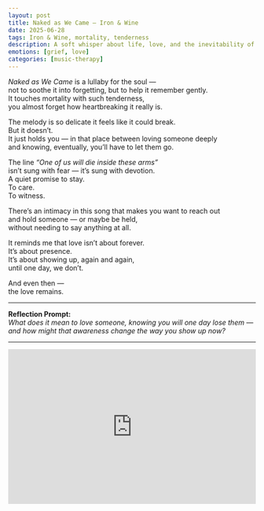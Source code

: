 ```yaml
---
layout: post
title: Naked as We Came – Iron & Wine
date: 2025-06-28
tags: Iron & Wine, mortality, tenderness
description: A soft whisper about life, love, and the inevitability of loss — and how we meet it with quiet grace.
emotions: [grief, love]
categories: [music-therapy]
---
```


*Naked as We Came* is a lullaby for the soul —  
not to soothe it into forgetting, but to help it remember gently.  
It touches mortality with such tenderness,  
you almost forget how heartbreaking it really is.

The melody is so delicate it feels like it could break.  
But it doesn’t.  
It just holds you — in that place between loving someone deeply  
and knowing, eventually, you’ll have to let them go.

The line *“One of us will die inside these arms”*  
isn’t sung with fear — it’s sung with devotion.  
A quiet promise to stay.  
To care.  
To witness.

There’s an intimacy in this song that makes you want to reach out  
and hold someone — or maybe be held,  
without needing to say anything at all.

It reminds me that love isn’t about forever.  
It’s about presence.  
It’s about showing up, again and again,  
until one day, we don’t.

And even then —  
the love remains.

---

**Reflection Prompt:**  
*What does it mean to love someone, knowing you will one day lose them — and how might that awareness change the way you show up now?*

---

<iframe width="100%" height="315" src="https://www.youtube.com/embed/lG8ZDJ2q0jY" title="Iron & Wine - Naked As We Came [OFFICIAL VIDEO]" frameborder="0" allowfullscreen></iframe>
